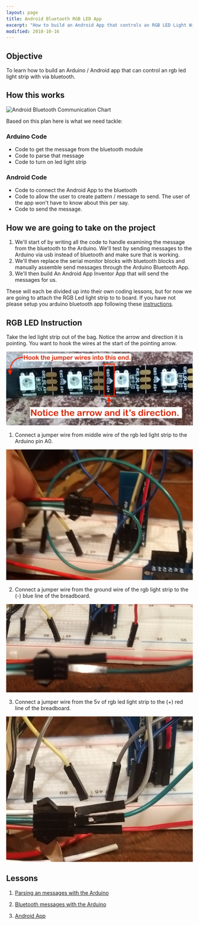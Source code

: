```yaml
---
layout: page
title: Android Bluetooth RGB LED App
excerpt: "How to build an Android App that controls an RGB LED Light With Bluetooth and Arduino."
modified: 2018-10-16
---
```


## Objective

To learn how to build an Arduino / Android app that can control an rgb led light strip with via bluetooth.



## How this works

![Android Bluetooth Communication Chart](https://www.websequencediagrams.com/cgi-bin/cdraw?lz=dGl0bGUgQW5kcm9pZCBBcmR1aW5vIEJsdWV0b290aCBDb21tdW5pY2F0aW9uCgoAIAlwcC0-AB0JOgA4CWFzayBcbiB0byBjb25uZWN0IHRvIGIARQkKAFAJLT4AQAs6AGYLYWxsb3dzXG4gYQCBDQdkZXZpY2UASAsAbBlTZW5kIGEgbWVzc2FnAC0FAHEJAGkQdWlubwArBnMAJAwAgXkHCgCCAQctPgCCCgc6IEV4YW1pbmUAJAphbmRcbiBkZXRlcgATBmxpZ2h0IHBhdGVybgA3CkwAEQVTdHJpcDoAglkGb24gVHVybnMgb24gUkdCIAAdBQoK&s=napkin)

Based on this plan here is what we need tackle:


### Arduino Code

- Code to get the message from the bluetooth module
- Code to parse that message
- Code to turn on led light strip

### Android Code

- Code to connect the Android App to the bluetooth
- Code to allow the user to create pattern / message to send.  The user of the app won't have to know about this per say.
- Code to send the message.

## How we are going to take on the project

1) We'll start of by writing all the code to handle examining the message from the bluetooth to the Arduino. We'll test by sending messages to the Arduino via usb instead of bluetooth and make sure that is working.
3) We'll then replace the serial monitor blocks with bluetooth blocks and manually assemble send messages through the Arduino Bluetooth App.
4) We'll then build An Android App Inventor App that will send the messages for us.

These will each be divided up into their own coding lessons, but for now we are going to attach the RGB Led light strip to to board.  If you have not please setup you arduino bluetooth app following these [instructions](/arduino-blockly/bluetooth).
  

## RGB LED Instruction

Take the led light strip out of the bag. Notice the arrow and direction it is pointing. You want to hook the wires at the start of the pointing arrow.

![led light strip pre setup](/images/arduino-block/rbg-led-strip/step_2.jpg)

1) Connect a jumper wire from middle wire of the rgb led light strip to the Arduino pin A0.

![step 1](/images/app-inventor-arduino-blockly/rgb-led-light-strip/step_1.jpg)

2) Connect a jumper wire from the ground wire of the rgb light strip to the (-) blue line of the breadboard.

![step 2](/images/app-inventor-arduino-blockly/rgb-led-light-strip/step_2.jpg)

3) Connect a jumper wire from the 5v of rgb led light strip to the (+) red line of the breadboard.

![step 3](/images/app-inventor-arduino-blockly/rgb-led-light-strip/step_3.jpg)

## Lessons

1) [Parsing an messages with the Arduino](/app-inventor-arduino-blockly/rgb-led-light-strip/lesson-1-parsing-messages)

2) [Bluetooth messages with the Arduino](/app-inventor-arduino-blockly/rgb-led-light-strip/lesson-2-bt-android-test)

3) [Android App](/app-inventor-arduino-blockly/rgb-led-light-strip/lesson-3-app-inventor)


